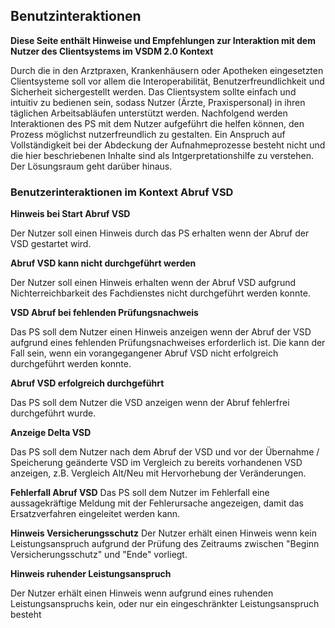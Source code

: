 ## Benutzinteraktionen

**Diese Seite enthält Hinweise und Empfehlungen zur Interaktion mit dem Nutzer des Clientsystems im VSDM 2.0 Kontext**

Durch die in den Arztpraxen, Krankenhäusern oder Apotheken eingesetzten Clientsysteme soll vor allem die Interoperabilität, Benutzerfreundlichkeit und Sicherheit sichergestellt werden.
Das Clientsystem sollte einfach und intuitiv zu bedienen sein, sodass Nutzer (Ärzte, Praxispersonal) in ihren täglichen Arbeitsabläufen unterstützt werden.
Nachfolgend werden Interaktionen des PS mit dem Nutzer aufgeführt die helfen können, den Prozess möglichst nutzerfreundlich zu gestalten. Ein Anspruch auf Vollständigkeit bei der Abdeckung der Aufnahmeprozesse besteht nicht und die hier beschriebenen Inhalte sind als Intgerpretationshilfe zu verstehen. Der Lösungsraum geht darüber hinaus.

### Benutzerinteraktionen im Kontext Abruf VSD

**Hinweis bei Start Abruf VSD**

Der Nutzer soll einen Hinweis durch das PS erhalten wenn der Abruf der VSD gestartet wird.

**Abruf VSD kann nicht durchgeführt werden**

Der Nutzer soll einen Hinweis erhalten wenn der Abruf VSD aufgrund Nichterreichbarkeit des Fachdienstes nicht durchgeführt werden konnte.

**VSD Abruf bei fehlenden Prüfungsnachweis**

Das PS soll dem Nutzer einen Hinweis anzeigen wenn der Abruf der VSD aufgrund eines fehlenden Prüfungsnachweises erforderlich ist. Die kann der Fall sein, wenn ein vorangegangener Abruf VSD nicht erfolgreich durchgeführt werden konnte.

**Abruf VSD erfolgreich durchgeführt**

Das PS soll dem Nutzer die VSD anzeigen wenn der Abruf fehlerfrei durchgeführt wurde.

**Anzeige Delta VSD**

Das PS soll dem Nutzer nach dem Abruf der VSD und vor der Übernahme / Speicherung geänderte VSD im Vergleich zu bereits vorhandenen VSD anzeigen, z.B. Vergleich Alt/Neu mit Hervorhebung der Veränderungen.

**Fehlerfall Abruf VSD**
Das PS soll dem Nutzer im Fehlerfall eine aussagekräftige Meldung mit der Fehlerursache angezeigen, damit das Ersatzverfahren eingeleitet werden kann.

**Hinweis Versicherungsschutz**
Der Nutzer erhält einen Hinweis wenn kein Leistungsanspruch aufgrund der Prüfung des Zeitraums zwischen "Beginn Versicherungsschutz" und "Ende" vorliegt.

**Hinweis ruhender Leistungsanspruch**

Der Nutzer erhält einen Hinweis wenn aufgrund eines ruhenden Leistungsanspruchs kein, oder nur ein eingeschränkter Leistungsanspruch besteht








